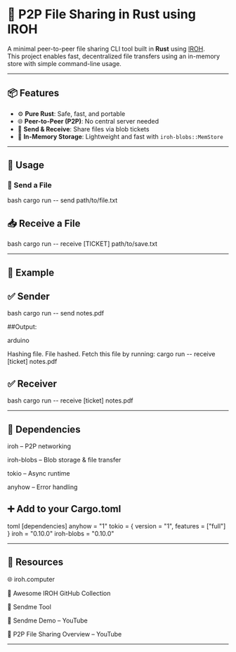 # 🔁 P2P File Sharing in Rust using IROH

A minimal peer-to-peer file sharing CLI tool built in **Rust** using [IROH](https://www.iroh.computer).  
This project enables fast, decentralized file transfers using an in-memory store with simple command-line usage.

---

## 📦 Features

- ⚙️ **Pure Rust**: Safe, fast, and portable
- 🌐 **Peer-to-Peer (P2P)**: No central server needed
- 📂 **Send & Receive**: Share files via blob tickets
- 🧠 **In-Memory Storage**: Lightweight and fast with `iroh-blobs::MemStore`

---

## 🚀 Usage

### 📨 Send a File

bash
cargo run -- send path/to/file.txt

## 📥 Receive a File

bash
cargo run -- receive [TICKET] path/to/save.txt

---

## 📁 Example
## ✅ Sender

bash
cargo run -- send notes.pdf

##Output:

arduino

Hashing file.
File hashed. Fetch this file by running:
cargo run -- receive [ticket] notes.pdf

## ✅ Receiver

bash
cargo run -- receive [ticket] notes.pdf

---

## 🔧 Dependencies

iroh – P2P networking

iroh-blobs – Blob storage & file transfer

tokio – Async runtime

anyhow – Error handling

## ➕ Add to your Cargo.toml

toml
[dependencies]
anyhow = "1"
tokio = { version = "1", features = ["full"] }
iroh = "0.10.0"
iroh-blobs = "0.10.0"

---
## 🔗 Resources

🌐 iroh.computer

📘 Awesome IROH GitHub Collection

🚀 Sendme Tool

🎥 Sendme Demo – YouTube

🎥 P2P File Sharing Overview – YouTube

---

